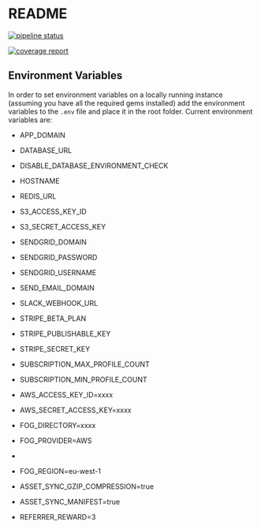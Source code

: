 # README

[![pipeline status](https://gitlab.com/FairCustodian/beta/badges/deploy/pipeline.svg)](https://gitlab.com/FairCustodian/beta/commits/deploy)

[![coverage report](https://gitlab.com/FairCustodian/beta/badges/deploy/coverage.svg)](https://gitlab.com/FairCustodian/beta/commits/deploy)

## Environment Variables

In order to set environment variables on a locally running instance (assuming you have all the required gems installed) add the environment variables to the `.env` file and place it in the root folder.
Current environment variables are:

- APP_DOMAIN
- DATABASE_URL
- DISABLE_DATABASE_ENVIRONMENT_CHECK
- HOSTNAME
- REDIS_URL
- S3_ACCESS_KEY_ID
- S3_SECRET_ACCESS_KEY
- SENDGRID_DOMAIN
- SENDGRID_PASSWORD
- SENDGRID_USERNAME
- SEND_EMAIL_DOMAIN
- SLACK_WEBHOOK_URL
- STRIPE_BETA_PLAN
- STRIPE_PUBLISHABLE_KEY
- STRIPE_SECRET_KEY
- SUBSCRIPTION_MAX_PROFILE_COUNT
- SUBSCRIPTION_MIN_PROFILE_COUNT

- AWS_ACCESS_KEY_ID=xxxx
- AWS_SECRET_ACCESS_KEY=xxxx
- FOG_DIRECTORY=xxxx
- FOG_PROVIDER=AWS
- 
- FOG_REGION=eu-west-1
- ASSET_SYNC_GZIP_COMPRESSION=true
- ASSET_SYNC_MANIFEST=true

- REFERRER_REWARD=3